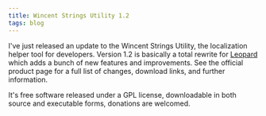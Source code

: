 ```yaml
---
title: Wincent Strings Utility 1.2
tags: blog
---
```


I've just released an update to the Wincent Strings Utility, the localization helper tool for developers. Version 1.2 is basically a total rewrite for [Leopard](http://wincent.dev/wiki/Leopard) which adds a bunch of new features and improvements. See the official product page for a full list of changes, download links, and further information.

It's free software released under a GPL license, downloadable in both source and executable forms, donations are welcomed.
